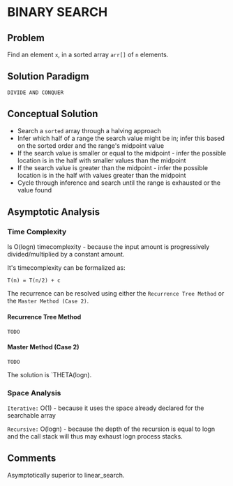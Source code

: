 # BINARY SEARCH

## Problem
Find an element `x`, in a sorted array `arr[]` of `n` elements.

## Solution Paradigm
`DIVIDE AND CONQUER`

## Conceptual Solution
- Search a `sorted` array through a halving approach
- Infer which half of a range the search value might be in; infer this based on the sorted order and the range's midpoint value
- If the search value is smaller or equal to the midpoint - infer the possible location is in the half with smaller values than the midpoint
- If the search value is greater than the midpoint - infer the possible location is in the half with values greater than the midpoint
- Cycle through inference and search until the range is exhausted or the value found

## Asymptotic Analysis

### Time Complexity
Is O(logn) timecomplexity - because the input amount is progressively divided/multiplied by a constant amount.

It's timecomplexity can be formalized as:
```
T(n) = T(n/2) + c
```

The recurrence can be resolved using either the `Recurrence Tree Method` or the `Master Method (Case 2)`.

#### Recurrence Tree Method
```
TODO
```
#### Master Method (Case 2)
```
TODO
```

The solution is `THETA(logn).

### Space Analysis
`Iterative:` O(1) - because it uses the space already declared for the searchable array

`Recursive:` O(logn) - because the depth of the recursion is equal to logn and the call stack will thus may exhaust logn process stacks.

## Comments
Asymptotically superior to linear_search.
